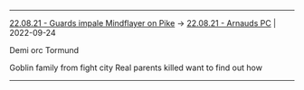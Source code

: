***

[22.08.21 - Guards impale Mindflayer on Pike](1%20-%20Sessions/22.08.21%20-%20Guards%20impale%20Mindflayer%20on%20Pike.md) -> [22.08.21 - Arnauds PC](22.08.21%20-%20Arnauds%20PC.md) | 2022-09-24

Demi orc
Tormund

Goblin family from fight city 
Real parents killed want to find out how

***